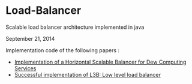 # Load-Balancer
Scalable load balancer architecture implemented in java

September 21, 2014

Implementation code of the following papers : 

* [Implementation of a Horizontal Scalable Balancer for Dew Computing Services](https://www.scpe.org/index.php/scpe/article/view/1157/470)
* [Successful implementation of L3B: Low level load balancer](https://ieeexplore.ieee.org/document/7160264/)

